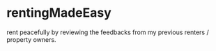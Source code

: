# rentingMadeEasy
rent peacefully by reviewing the feedbacks from my previous renters / property owners.
